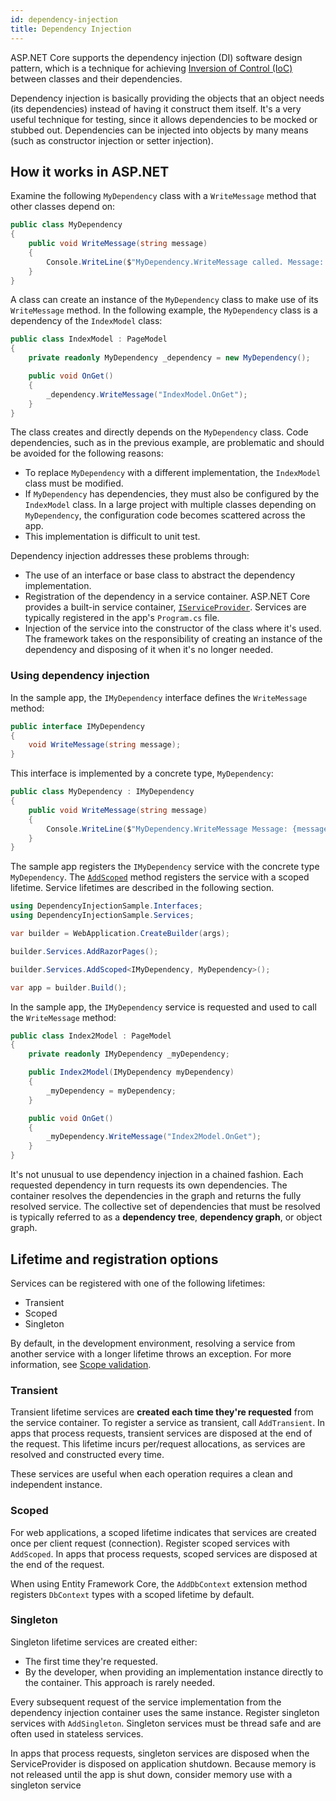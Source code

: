 ```yaml
---
id: dependency-injection
title: Dependency Injection
---
```


ASP.NET Core supports the dependency injection (DI) software design pattern, which is a technique for achieving [Inversion of Control (IoC)](https://learn.microsoft.com/en-us/dotnet/architecture/modern-web-apps-azure/architectural-principles#dependency-inversion) between classes and their dependencies.

Dependency injection is basically providing the objects that an object needs (its dependencies) instead of having it construct them itself. It's a very useful technique for testing, since it allows dependencies to be mocked or stubbed out. Dependencies can be injected into objects by many means (such as constructor injection or setter injection).

## How it works in ASP.NET

Examine the following `MyDependency` class with a `WriteMessage` method that other classes depend on:

```csharp
public class MyDependency
{
    public void WriteMessage(string message)
    {
        Console.WriteLine($"MyDependency.WriteMessage called. Message: {message}");
    }
}
```

A class can create an instance of the `MyDependency` class to make use of its `WriteMessage` method. In the following example, the `MyDependency` class is a dependency of the `IndexModel` class:

```csharp
public class IndexModel : PageModel
{
    private readonly MyDependency _dependency = new MyDependency();

    public void OnGet()
    {
        _dependency.WriteMessage("IndexModel.OnGet");
    }
}
```

The class creates and directly depends on the `MyDependency` class. Code dependencies, such as in the previous example, are problematic and should be avoided for the following reasons:

- To replace `MyDependency` with a different implementation, the `IndexModel` class must be modified.
- If `MyDependency` has dependencies, they must also be configured by the `IndexModel` class. In a large project with multiple classes depending on `MyDependency`, the configuration code becomes scattered across the app.
- This implementation is difficult to unit test.

Dependency injection addresses these problems through:

- The use of an interface or base class to abstract the dependency implementation.
- Registration of the dependency in a service container. ASP.NET Core provides a built-in service container, [`IServiceProvider`](https://learn.microsoft.com/en-us/dotnet/api/system.iserviceprovider). Services are typically registered in the app's `Program.cs` file.
- Injection of the service into the constructor of the class where it's used. The framework takes on the responsibility of creating an instance of the dependency and disposing of it when it's no longer needed.

### Using dependency injection

In the sample app, the `IMyDependency` interface defines the `WriteMessage` method:

```csharp
public interface IMyDependency
{
    void WriteMessage(string message);
}
```

This interface is implemented by a concrete type, `MyDependency`:

```csharp
public class MyDependency : IMyDependency
{
    public void WriteMessage(string message)
    {
        Console.WriteLine($"MyDependency.WriteMessage Message: {message}");
    }
}
```

The sample app registers the `IMyDependency` service with the concrete type `MyDependency`. The [`AddScoped`](https://learn.microsoft.com/en-us/dotnet/api/microsoft.extensions.dependencyinjection.servicecollectionserviceextensions.addscoped) method registers the service with a scoped lifetime. Service lifetimes are described in the following section.

```csharp
using DependencyInjectionSample.Interfaces;
using DependencyInjectionSample.Services;

var builder = WebApplication.CreateBuilder(args);

builder.Services.AddRazorPages();

builder.Services.AddScoped<IMyDependency, MyDependency>();

var app = builder.Build();
```

In the sample app, the `IMyDependency` service is requested and used to call the `WriteMessage` method:

```csharp
public class Index2Model : PageModel
{
    private readonly IMyDependency _myDependency;

    public Index2Model(IMyDependency myDependency)
    {
        _myDependency = myDependency;
    }

    public void OnGet()
    {
        _myDependency.WriteMessage("Index2Model.OnGet");
    }
}
```

It's not unusual to use dependency injection in a chained fashion. Each requested dependency in turn requests its own dependencies. The container resolves the dependencies in the graph and returns the fully resolved service. The collective set of dependencies that must be resolved is typically referred to as a **dependency tree**, **dependency graph**, or object graph.

## Lifetime and registration options

Services can be registered with one of the following lifetimes:

- Transient
- Scoped
- Singleton

By default, in the development environment, resolving a service from another service with a longer lifetime throws an exception. For more information, see [Scope validation](https://learn.microsoft.com/en-us/dotnet/core/extensions/dependency-injection#scope-validation).

### Transient

Transient lifetime services are **created each time they're requested** from the service container. To register a service as transient, call `AddTransient`. In apps that process requests, transient services are disposed at the end of the request. This lifetime incurs per/request allocations, as services are resolved and constructed every time.

These services are useful when each operation requires a clean and independent instance.

### Scoped

For web applications, a scoped lifetime indicates that services are created once per client request (connection). Register scoped services with `AddScoped`. In apps that process requests, scoped services are disposed at the end of the request.

When using Entity Framework Core, the `AddDbContext` extension method registers `DbContext` types with a scoped lifetime by default.

### Singleton

Singleton lifetime services are created either:

- The first time they're requested.
- By the developer, when providing an implementation instance directly to the container. This approach is rarely needed.

Every subsequent request of the service implementation from the dependency injection container uses the same instance. Register singleton services with `AddSingleton`. Singleton services must be thread safe and are often used in stateless services.

In apps that process requests, singleton services are disposed when the ServiceProvider is disposed on application shutdown. Because memory is not released until the app is shut down, consider memory use with a singleton service
